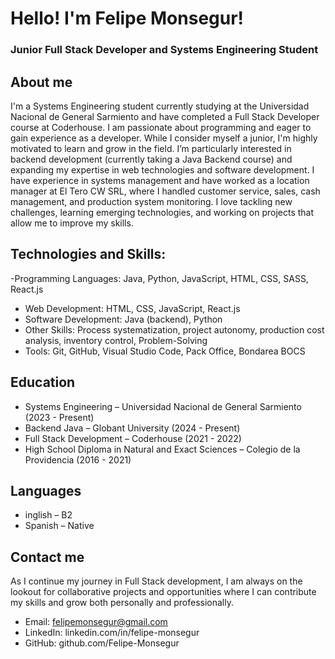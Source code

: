 # Hello! I'm Felipe Monsegur!
### Junior Full Stack Developer and Systems Engineering Student

## About me
I'm a Systems Engineering student currently studying at the Universidad Nacional de General Sarmiento and have completed a Full Stack Developer course at Coderhouse. I am passionate about programming and eager to gain experience as a developer.
While I consider myself a junior, I'm highly motivated to learn and grow in the field. I’m particularly interested in backend development (currently taking a Java Backend course) and expanding my expertise in web technologies and software development.
I have experience in systems management and have worked as a location manager at El Tero CW SRL, where I handled customer service, sales, cash management, and production system monitoring.
I love tackling new challenges, learning emerging technologies, and working on projects that allow me to improve my skills.

## Technologies and Skills:
-Programming Languages: Java, Python, JavaScript, HTML, CSS, SASS, React.js
- Web Development: HTML, CSS, JavaScript, React.js
- Software Development: Java (backend), Python
- Other Skills: Process systematization, project autonomy, production cost analysis, inventory control, Problem-Solving
- Tools: Git, GitHub, Visual Studio Code, Pack Office, Bondarea BOCS

## Education
- Systems Engineering – Universidad Nacional de General Sarmiento (2023 - Present)
- Backend Java – Globant University (2024 - Present)
- Full Stack Development – Coderhouse (2021 - 2022)
- High School Diploma in Natural and Exact Sciences – Colegio de la Providencia (2016 - 2021)

## Languages
- inglish – B2
- Spanish – Native

## Contact me
As I continue my journey in Full Stack development, I am always on the lookout for collaborative projects and opportunities where I can contribute my skills and grow both personally and professionally.
- Email: felipemonsegur@gmail.com
- LinkedIn: linkedin.com/in/felipe-monsegur
- GitHub: github.com/Felipe-Monsegur






